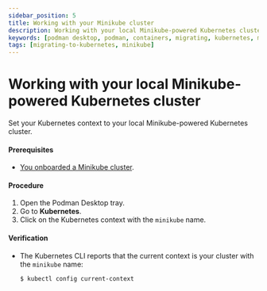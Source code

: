 ```yaml
---
sidebar_position: 5
title: Working with your Minikube cluster
description: Working with your local Minikube-powered Kubernetes cluster.
keywords: [podman desktop, podman, containers, migrating, kubernetes, minikube]
tags: [migrating-to-kubernetes, minikube]
---
```


# Working with your local Minikube-powered Kubernetes cluster

Set your Kubernetes context to your local Minikube-powered Kubernetes cluster.

#### Prerequisites

- [You onboarded a Minikube cluster](/docs/minikube/installing).

#### Procedure

1. Open the Podman Desktop tray.
2. Go to **Kubernetes**.
3. Click on the Kubernetes context with the `minikube` name.

#### Verification

- The Kubernetes CLI reports that the current context is your cluster with the `minikube` name:

  ```shell-session
  $ kubectl config current-context
  ```
